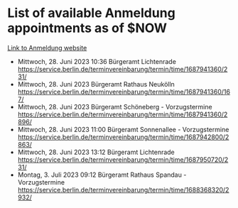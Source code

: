 # List of available Anmeldung appointments as of $NOW
[Link to Anmeldung website](https://service.berlin.de/terminvereinbarung/termin/tag.php?termin=1&anliegen[]=120686&dienstleisterlist=122210,122217,327316,122219,327312,122227,327314,122231,327346,122243,327348,122254,122252,329742,122260,329745,122262,329748,122271,327278,122273,327274,122277,327276,330436,122280,327294,122282,327290,122284,327292,122291,327270,122285,327266,122286,327264,122296,327268,150230,329760,122297,327286,122294,327284,122312,329763,122314,329775,122304,327330,122311,327334,122309,327332,317869,122281,327352,122279,329772,122283,122276,327324,122274,327326,122267,329766,122246,327318,122251,327320,122257,327322,122208,327298,122226,327300&herkunft=http%3A%2F%2Fservice.berlin.de%2Fdienstleistung%2F120686%2F)
- Mittwoch, 28. Juni 2023 10:36 Bürgeramt Lichtenrade https://service.berlin.de/terminvereinbarung/termin/time/1687941360/231/
- Mittwoch, 28. Juni 2023  Bürgeramt Rathaus Neukölln https://service.berlin.de/terminvereinbarung/termin/time/1687941360/167/
- Mittwoch, 28. Juni 2023  Bürgeramt Schöneberg - Vorzugstermine https://service.berlin.de/terminvereinbarung/termin/time/1687941360/2896/
- Mittwoch, 28. Juni 2023 11:00 Bürgeramt Sonnenallee - Vorzugstermine https://service.berlin.de/terminvereinbarung/termin/time/1687942800/2863/
- Mittwoch, 28. Juni 2023 13:12 Bürgeramt Lichtenrade https://service.berlin.de/terminvereinbarung/termin/time/1687950720/231/
- Montag, 3. Juli 2023 09:12 Bürgeramt Rathaus Spandau - Vorzugstermine https://service.berlin.de/terminvereinbarung/termin/time/1688368320/2932/
